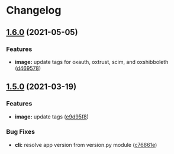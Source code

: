 # Changelog

## [1.6.0](https://www.github.com/GluuFederation/community-edition-containers/compare/v1.5.0...v1.6.0) (2021-05-05)


### Features

* **image:** update tags for oxauth, oxtrust, scim, and oxshibboleth ([d469578](https://www.github.com/GluuFederation/community-edition-containers/commit/d469578b415fde4d60b8b60e434623089b9d381b))

## [1.5.0](https://www.github.com/GluuFederation/community-edition-containers/compare/v1.4.2...v1.5.0) (2021-03-19)


### Features

* **image:** update tags ([e9d95f8](https://www.github.com/GluuFederation/community-edition-containers/commit/e9d95f81fea40acc5d8124e2d4063a4697435ae6))


### Bug Fixes

* **cli:** resolve app version from version.py module ([c76861e](https://www.github.com/GluuFederation/community-edition-containers/commit/c76861ed4525a432ac39a3d84e5036685353f5bb))
